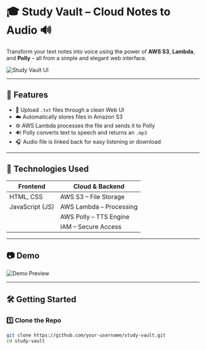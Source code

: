 # 🎓 Study Vault – Cloud Notes to Audio 🔊

Transform your text notes into voice using the power of **AWS S3**, **Lambda**, and **Polly** – all from a simple and elegant web interface.

![Study Vault UI](https://your-screenshot-url.com/study-vault-ui.png)

---

## 🚀 Features

- 📁 Upload `.txt` files through a clean Web UI  
- ☁️ Automatically stores files in Amazon S3  
- ⚙️ AWS Lambda processes the file and sends it to Polly  
- 🔊 Polly converts text to speech and returns an `.mp3`  
- 🎧 Audio file is linked back for easy listening or download

---

## 🧰 Technologies Used

| Frontend        | Cloud & Backend         |
|-----------------|-------------------------|
| HTML, CSS       | AWS S3 – File Storage   |
| JavaScript (JS) | AWS Lambda – Processing |
|                 | AWS Polly – TTS Engine  |
|                 | IAM – Secure Access     |

---

## 📷 Demo

![Demo Preview](https://your-screenshot-url.com/demo-preview.gif)

---

## 🛠️ Getting Started

### 1️⃣ Clone the Repo

```bash
git clone https://github.com/your-username/study-vault.git
cd study-vault
